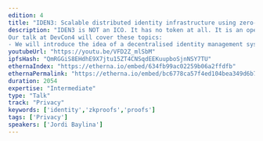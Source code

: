 ```yaml
---
edition: 4
title: "IDEN3: Scalable distributed identity infrastructure using zero-knowledge proofs to guarantee privacy"
description: "IDEN3 is NOT an ICO. It has no token at all. It is an open source permissionless identity layer built on top of Ethereum that we expect many projects will be able to use as a foundational layer for their own identity solution. It is a simple system that allows any identity to make a claim about any other identity.
Our talk at DevCon4 will cover these topics:
- We will introduce the idea of a decentralised identity management system and the challenges and needs for this solution. We will explain how IDEN3 can deploy millions of identities on blockchain without almost any expenditure of gas, allowing the system to scale to become a global solution with Ethereum as it is today. We will show how the claims are managed off-chain and validated on-chain and off-chain. We will explain how to generate proofs to validate claims that are valid only for a specific recipient and not reusable. We will show how to create proofs of those claims anonymously without revealing unnecessary data by using zero knowledge proofs. Finally we will talk about the status of the current development, our roadmap, milestones, the team, etc."
youtubeUrl: "https://youtu.be/VFD2Z_mlSbM"
ipfsHash: "QmRGGiS8EHdhE9X7jtu15ZT4CNSqdEEKuupboSjnNSY7TU"
ethernaIndex: "https://etherna.io/embed/634fb99ac02259b06a2ffdfb"
ethernaPermalink: "https://etherna.io/embed/bc6778ca57f4ed104bea349d6b789badc3b3c32136c76f3f838283d47f300e66"
duration: 2054
expertise: "Intermediate"
type: "Talk"
track: "Privacy"
keywords: ['identity','zkproofs','proofs']
tags: ['Privacy']
speakers: ['Jordi Baylina']
---
```

